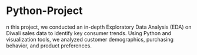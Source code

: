 # Python-Project
n this project, we conducted an in-depth Exploratory Data Analysis (EDA) on Diwali sales data to identify key consumer trends. Using Python and visualization tools, we analyzed customer demographics, purchasing behavior, and product preferences.
